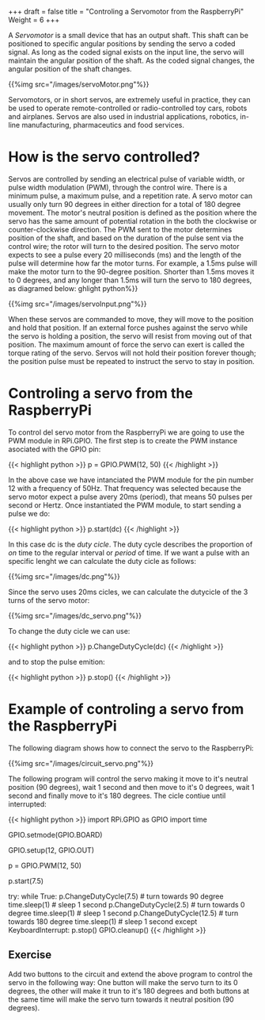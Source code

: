 +++
draft = false
title = "Controling a Servomotor from the RaspberryPi"
Weight = 6
+++

A *Servomotor* is a small device that has an output shaft. This shaft can be positioned to specific angular positions by sending the servo a coded signal. As long as the coded signal exists on the input line, the servo will maintain the angular position of the shaft. As the coded signal changes, the angular position of the shaft changes.

{{%img src="/images/servoMotor.png"%}}

Servomotors, or in short servos, are extremely useful in practice, they can be used to operate remote-controlled or radio-controlled toy cars, robots and airplanes. Servos are also used in industrial applications, robotics, in-line manufacturing, pharmaceutics and food services.

# How is the servo controlled?
Servos are controlled by sending an electrical pulse of variable width, or pulse width modulation (PWM), through the control wire. There is a minimum pulse, a maximum pulse, and a repetition rate. A servo motor can usually only turn 90 degrees in either direction for a total of 180 degree movement. The motor's neutral position is defined as the position where the servo has the same amount of potential rotation in the both the clockwise or counter-clockwise direction. The PWM sent to the motor determines position of the shaft, and based on the duration of the pulse sent via the control wire; the rotor will turn to the desired position. The servo motor expects to see a pulse every 20 milliseconds (ms) and the length of the pulse will determine how far the motor turns. For example, a 1.5ms pulse will make the motor turn to the 90-degree position. Shorter than 1.5ms moves it to 0 degrees, and any longer than 1.5ms will turn the servo to 180 degrees, as diagramed below:
ghlight python%}}

{{%img src="/images/servoInput.png"%}}

When these servos are commanded to move, they will move to the position and hold that position. If an external force pushes against the servo while the servo is holding a position, the servo will resist from moving out of that position. The maximum amount of force the servo can exert is called the torque rating of the servo. Servos will not hold their position forever though; the position pulse must be repeated to instruct the servo to stay in position.

# Controling a servo from the RaspberryPi

To control del servo motor from the RaspberryPi we are going to use the PWM module in RPi.GPIO. The first step is to create the PWM instance asociated with the GPIO pin:

{{< highlight python >}}
p = GPIO.PWM(12, 50)
{{< /highlight >}}

In the above case we have intanciated the PWM module for the pin number 12 with a frequency of 50Hz. That frequency was selected because the servo motor expect a pulse avery 20ms (period), that means 50 pulses per second or Hertz. Once instantiated the PWM module, to start sending a pulse we do:

{{< highlight python >}}
p.start(dc)
{{< /highlight >}}

In this case dc is the *duty cicle*. The duty cycle describes the proportion of *on* time to the regular interval or *period* of time. If we want a pulse with an specific lenght we can calculate the duty cicle as follows: 

{{%img src="/images/dc.png"%}}

Since the servo uses 20ms cicles, we can calculate the dutycicle of the 3 turns of the servo motor:

{{%img src="/images/dc_servo.png"%}}

To change the duty cicle we can use:

{{< highlight python >}}
p.ChangeDutyCycle(dc)
{{< /highlight >}}

and to stop the pulse emition:

{{< highlight python >}}
p.stop()
{{< /highlight >}}

# Example of controling a servo from the RaspberryPi
The following diagram shows how to connect the servo to the RaspberryPi:

{{%img src="/images/circuit_servo.png"%}}

The following program will control the servo making it move to it's neutral position (90 degrees), wait 1 second and then move to it's 0 degrees, wait 1 second and finally move to it's 180 degrees. The cicle contiue until interrupted:

{{< highlight python >}}
import RPi.GPIO as GPIO
import time

GPIO.setmode(GPIO.BOARD)

GPIO.setup(12, GPIO.OUT)

p = GPIO.PWM(12, 50)

p.start(7.5)

try:
        while True:
		p.ChangeDutyCycle(7.5)  # turn towards 90 degree
		time.sleep(1) # sleep 1 second
		p.ChangeDutyCycle(2.5)  # turn towards 0 degree
		time.sleep(1) # sleep 1 second
		p.ChangeDutyCycle(12.5) # turn towards 180 degree
                time.sleep(1) # sleep 1 second 
except KeyboardInterrupt:
	p.stop()
        GPIO.cleanup()
{{< /highlight >}}

## Exercise
Add two buttons to the circuit and extend the above program to control the servo in the following way: One button will make the servo turn to its 0 degrees, the other will make it trun to it's 180 degrees and both buttons at the same time will make the servo turn towards it neutral position (90 degrees).  
